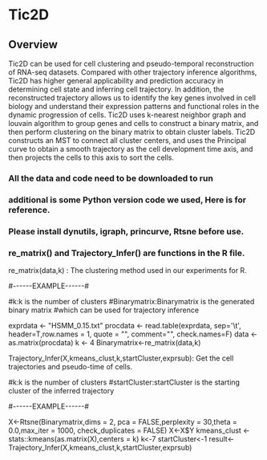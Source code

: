 # Tic2D

## Overview

Tic2D can be used for cell clustering and pseudo-temporal reconstruction of RNA-seq datasets. Compared with other trajectory inference algorithms, Tic2D has higher general applicability and prediction accuracy in determining cell state and inferring cell trajectory. In addition, the reconstructed trajectory allows us to identify the key genes involved in cell biology and understand their expression patterns and functional roles in the dynamic progression of cells.
Tic2D uses k-nearest neighbor graph and louvain algorithm to group genes and cells to construct a binary matrix, and then perform clustering on the binary matrix to obtain cluster labels.
Tic2D constructs an MST to connect all cluster centers, and uses the Principal curve to obtain a smooth trajectory as the cell development time axis, and then projects the cells to this axis to sort the cells.

### All the data and code need to be downloaded to run ###

### additional is some Python version code we used, Here is for reference. ###

### Please install dynutils, igraph, princurve, Rtsne before use. ###

 ### re_matrix()  and Trajectory_Infer()  are functions in the R file. ###

re_matrix(data,k) : The clustering method used in our experiments for R.

#------EXAMPLE------#

#k:k is the number of clusters
#Binarymatrix:Binarymatrix is the generated binary matrix
#which can be used for trajectory inference

exprdata <- "HSMM_0.15.txt"
procdata <- read.table(exprdata, sep='\t', header=T,row.names = 1, quote = "", comment="", check.names=F)
data <- as.matrix(procdata)
k <- 4
Binarymatrix<-re_matrix(data,k)



Trajectory_Infer(X,kmeans_clust,k,startCluster,exprsub): Get the cell trajectories and pseudo-time of cells. 

#k:k is the number of clusters
#startCluster:startCluster is the starting cluster of the inferred trajectory

#------EXAMPLE------#

X<-Rtsne(Binarymatrix,dims = 2, pca = FALSE,perplexity = 30,theta = 0.0,max_iter = 1000, check_duplicates = FALSE)
X<-X$Y
kmeans_clust <- stats::kmeans(as.matrix(X),centers = k)
k<-7
startCluster<-1
result<-Trajectory_Infer(X,kmeans_clust,k,startCluster,exprsub)